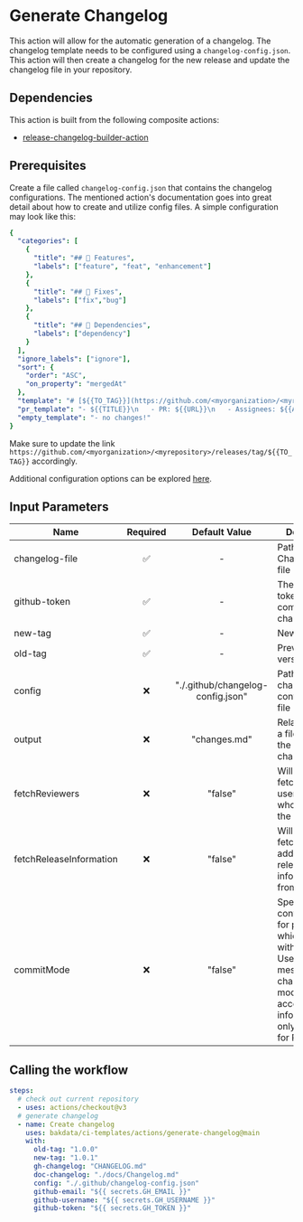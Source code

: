 # Generate Changelog

This action will allow for the automatic generation of a changelog. The changelog template needs to be configured using a `changelog-config.json`. This action will then create a changelog for the new release and update the changelog file in your repository.

## Dependencies

This action is built from the following composite actions:

- [release-changelog-builder-action](https://github.com/mikepenz/release-changelog-builder-action)

## Prerequisites

Create a file called `changelog-config.json` that contains the changelog configurations. The mentioned action's documentation goes into great detail about how to create and utilize config files. A simple configuration may look like this:

```yaml
{
  "categories": [
    {
      "title": "## 🚀 Features",
      "labels": ["feature", "feat", "enhancement"]
    },
    {
      "title": "## 🐛 Fixes",
      "labels": ["fix","bug"]
    },
    {
      "title": "## 🧪 Dependencies",
      "labels": ["dependency"]
    }
  ],
  "ignore_labels": ["ignore"],
  "sort": {
    "order": "ASC",
    "on_property": "mergedAt"
  },
  "template": "# [${{TO_TAG}}](https://github.com/<myorganization>/<myrepository>/releases/tag/${{TO_TAG}}) - ${{TO_TAG_DATE}}\n\n${{CHANGELOG}}\n<details>\n<summary>Uncategorized</summary>\n\n${{UNCATEGORIZED}}\n</details>\n",
  "pr_template": "- ${{TITLE}}\n   - PR: ${{URL}}\n   - Assignees: ${{ASSIGNEES[*]}}\n   - Reviewers: ${{REVIEWERS[*]}}\n   - Approvers: ${{APPROVERS[*]}}",
  "empty_template": "- no changes!"
}

```

Make sure to update the link `https://github.com/<myorganization>/<myrepository>/releases/tag/${{TO_TAG}}` accordingly.

Additional configuration options can be explored [here](https://github.com/mikepenz/release-changelog-builder-action#configuration-specification).

## Input Parameters

| Name                    | Required |           Default Value           | Description                                                                                                                                                  |
| ----------------------- | :------: | :-------------------------------: | ------------------------------------------------------------------------------------------------------------------------------------------------------------ |
| changelog-file          |    ✅    |                 -                 | Path to the Changelog.md file                                                                                                                                |
| github-token            |    ✅    |                 -                 | The GitHub token for committing the changes                                                                                                                  |
| new-tag                 |    ✅    |                 -                 | New version                                                                                                                                                  |
| old-tag                 |    ✅    |                 -                 | Previous version                                                                                                                                             |
| config                  |    ❌    | "./.github/changelog-config.json" | Path to the changelog config JSON file                                                                                                                       |
| output                  |    ❌    |           "changes.md"            | Relative path to a file to store the resulting changelog in.                                                                                                 |
| fetchReviewers          |    ❌    |              "false"              | Will enable fetching the users/reviewers who approved the PR.                                                                                                |
| fetchReleaseInformation |    ❌    |              "false"              | Will enable fetching additional release information from tags.                                                                                               |
| commitMode              |    ❌    |              "false"              | Special configuration for projects which work without PRs. Uses commit messages as changelog. This mode looses access to information only available for PRs. |

## Calling the workflow

```yaml
steps:
  # check out current repository
  - uses: actions/checkout@v3
  # generate changelog
  - name: Create changelog
    uses: bakdata/ci-templates/actions/generate-changelog@main
    with:
      old-tag: "1.0.0"
      new-tag: "1.0.1"
      gh-changelog: "CHANGELOG.md"
      doc-changelog: "./docs/Changelog.md"
      config: "./.github/changelog-config.json"
      github-email: "${{ secrets.GH_EMAIL }}"
      github-username: "${{ secrets.GH_USERNAME }}"
      github-token: "${{ secrets.GH_TOKEN }}"
```
